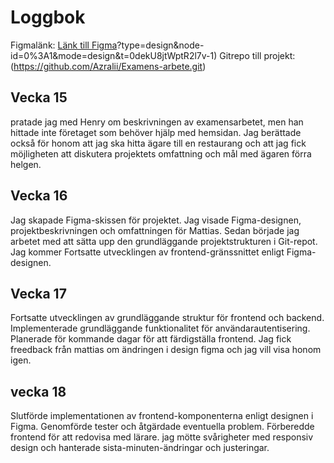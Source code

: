 # Loggbok

Figmalänk: [Länk till Figma](https://www.figma.com/file/QJMGr3mAvGNvpmWqexrNKT/Untitled?type=design&node-id=0%3A1&mode=design&t=QTFAozFQflPn0QEI-1)?type=design&node-id=0%3A1&mode=design&t=0dekU8jtWptR2l7v-1)
Gitrepo till projekt: (https://github.com/Azralii/Examens-arbete.git)


## Vecka 15
pratade jag med Henry om beskrivningen av examensarbetet, men han hittade inte företaget som behöver hjälp med hemsidan.
Jag berättade också för honom att jag ska hitta ägare till en restaurang och att jag fick möjligheten att diskutera projektets omfattning och mål med ägaren förra helgen.

## Vecka 16
Jag skapade Figma-skissen för projektet. Jag visade Figma-designen,
projektbeskrivningen och omfattningen för Mattias.
Sedan började jag arbetet med att sätta upp den grundläggande projektstrukturen i Git-repot.
Jag kommer Fortsatte utvecklingen av frontend-gränssnittet enligt Figma-designen.

## Vecka 17
Fortsatte utvecklingen av grundläggande struktur för frontend och backend.
Implementerade grundläggande funktionalitet för användarautentisering.
Planerade för kommande dagar för att färdigställa frontend.
Jag fick freedback från mattias om ändringen i design figma och jag vill visa honom igen.


## vecka 18
Slutförde implementationen av frontend-komponenterna enligt designen i Figma.
Genomförde tester och åtgärdade eventuella problem.
Förberedde frontend för att redovisa med lärare.
jag mötte svårigheter med responsiv design och hanterade sista-minuten-ändringar och justeringar.
















